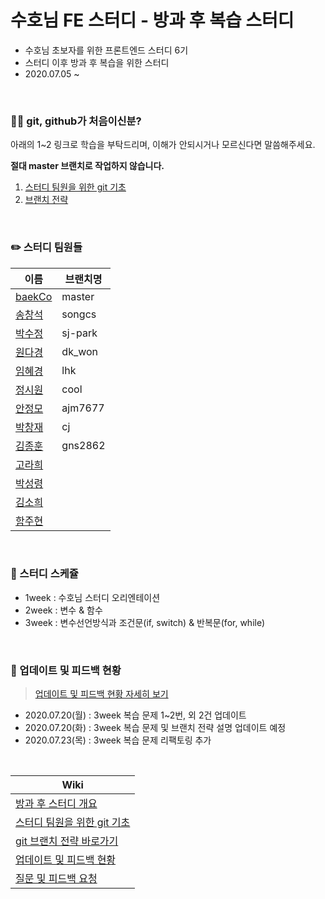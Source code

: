 # 수호님 FE 스터디 - 방과 후 복습 스터디

- 수호님 초보자를 위한 프론트엔드 스터디 6기
- 스터디 이후 방과 후 복습을 위한 스터디
- 2020.07.05 ~

<br>

### 🙋‍♂️ git, github가 처음이신분?

아래의 1~2 링크로 학습을 부탁드리며, 이해가 안되시거나 모르신다면 말씀해주세요.

**절대 master 브랜치로 작업하지 않습니다.**

1. [스터디 팀원을 위한 git 기초](https://github.com/after-study-2020/basic-study/wiki/%EC%8A%A4%ED%84%B0%EB%94%94-%ED%8C%80%EC%9B%90%EC%9D%84-%EC%9C%84%ED%95%9C-git-%EA%B8%B0%EC%B4%88)
2. [브랜치 전략](https://github.com/after-study-2020/basic-study/wiki/git-%EB%B8%8C%EB%9E%9C%EC%B9%98-%EC%A0%84%EB%9E%B5)

<br>

### ✏️ 스터디 팀원들

| 이름                                    | 브랜치명 |
| --------------------------------------- | -------- |
| [baekCo](https://github.com/baekCode)   | master   |
| [송창석](https://github.com/songcs0329) | songcs   |
| [박수정](https://github.com/twilight92) | sj-park  |
| [원다경](https://github.com/won-dk)     | dk_won   |
| [임혜경](https://github.com/hklim82)    | lhk      |
| [정시원](https://github.com/cool-jung)  | cool     |
| [안정모](https://github.com/jung-mo)    | ajm7677  |
| [박창재](https://github.com/pcj1222)    | cj       |
| [김종훈](https://github.com/gns2862)    | gns2862  |
| [고라희](https://github.com/raheego)    |          |
| [박성령](https://github.com/sr1678)     |          |
| [김소희](https://github.com/shdyjk1025) |          |
| [함주현](https://github.com/juhyunham)  |          |

<br>

### 📆 스터디 스케쥴

- 1week : 수호님 스터디 오리엔테이션
- 2week : 변수 & 함수
- 3week : 변수선언방식과 조건문(if, switch) & 반복문(for, while)

<br>

### 📌 업데이트 및 피드백 현황

> [업데이트 및 피드백 현황 자세히 보기](https://github.com/after-study-2020/basic-study/wiki/업데이트-및-피드백-현황)

- 2020.07.20(월) : 3week 복습 문제 1~2번, 외 2건 업데이트
- 2020.07.20(화) : 3week 복습 문제 및 브랜치 전략 설명 업데이트 예정
- 2020.07.23(목) : 3week 복습 문제 리팩토링 추가

<br>

| Wiki                                                                                                                                                                                  |
| ------------------------------------------------------------------------------------------------------------------------------------------------------------------------------------- |
| [방과 후 스터디 개요](https://github.com/after-study-2020/basic-study/wiki)                                                                                                           |
| [스터디 팀원을 위한 git 기초](https://github.com/after-study-2020/basic-study/wiki/%EC%8A%A4%ED%84%B0%EB%94%94-%ED%8C%80%EC%9B%90%EC%9D%84-%EC%9C%84%ED%95%9C-git-%EA%B8%B0%EC%B4%88) |
| [git 브랜치 전략 바로가기](https://github.com/after-study-2020/basic-study/wiki/git-%EB%B8%8C%EB%9E%9C%EC%B9%98-%EC%A0%84%EB%9E%B5)                                                   |
| [업데이트 및 피드백 현황](https://github.com/after-study-2020/basic-study/wiki/%EC%97%85%EB%8D%B0%EC%9D%B4%ED%8A%B8-%EB%B0%8F-%ED%94%BC%EB%93%9C%EB%B0%B1-%ED%98%84%ED%99%A9)         |
| [질문 및 피드백 요청](https://github.com/after-study-2020/basic-study/wiki/%EC%A7%88%EB%AC%B8-%EB%B0%8F-%ED%94%BC%EB%93%9C%EB%B0%B1-%EC%9A%94%EC%B2%AD)                               |
